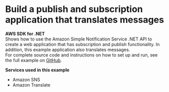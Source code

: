 # Build a publish and subscription application that translates messages<a name="cross_SnsPublishSubscription_csharp_topic"></a>

**AWS SDK for \.NET**  
 Shows how to use the Amazon Simple Notification Service \.NET API to create a web application that has subscription and publish functionality\. In addition, this example application also translates messages\.   
 For complete source code and instructions on how to set up and run, see the full example on [GitHub](https://github.com/awsdocs/aws-doc-sdk-examples/tree/main/dotnetv3/cross-service/SubscribePublishTranslate)\.   

**Services used in this example**
+ Amazon SNS
+ Amazon Translate